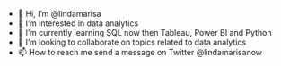 - 👋 Hi, I’m @lindamarisa
- 👀 I’m interested in data analytics 
- 🌱 I’m currently learning SQL now then Tableau, Power BI and Python
- 💞️ I’m looking to collaborate on topics related to data analytics 
- 📫 How to reach me send a message on Twitter @lindamarisanow

<!---
lindamarisa/lindamarisa is a ✨ special ✨ repository because its `README.md` (this file) appears on your GitHub profile.
You can click the Preview link to take a look at your changes.
--->
